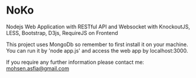 NoKo
====

Nodejs Web Application with RESTful API and Websocket with KnockoutJS, LESS, Bootstrap, D3js, RequireJS on Frontend


This project uses MongoDb so remember to first install it on your machine.
You can run it by 'node app.js' and access the web app by localhost:3000.

If you require any further information please contact me: mohsen.asfia@gmail.com